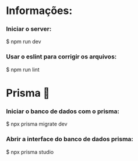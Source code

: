 # Informações:

### Iniciar o server:

$ npm run dev

### Usar o eslint para corrigir os arquivos:

$ npm run lint

# Prisma 🔼
### Iniciar o banco de dados com o prisma:

$ npx prisma migrate dev

### Abrir a interface do banco de dados prisma:

$ npx prisma studio